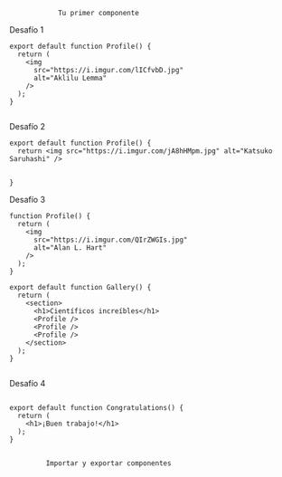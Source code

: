                 Tu primer componente

Desafío 1

```
export default function Profile() {
  return (
    <img
      src="https://i.imgur.com/lICfvbD.jpg"
      alt="Aklilu Lemma"
    />
  );
}


```

Desafío 2

```
export default function Profile() {
  return <img src="https://i.imgur.com/jA8hHMpm.jpg" alt="Katsuko Saruhashi" />


}

```

Desafío 3

```
function Profile() {
  return (
    <img
      src="https://i.imgur.com/QIrZWGIs.jpg"
      alt="Alan L. Hart"
    />
  );
}

export default function Gallery() {
  return (
    <section>
      <h1>Científicos increíbles</h1>
      <Profile />
      <Profile />
      <Profile />
    </section>
  );
}


```

Desafío 4

```

export default function Congratulations() {
  return (
    <h1>¡Buen trabajo!</h1>
  );
}


```

             Importar y exportar componentes
